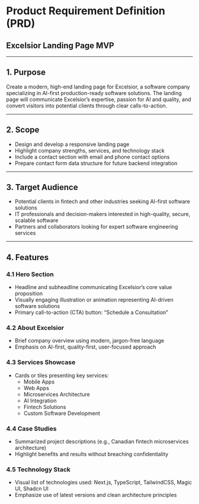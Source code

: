 # Product Requirement Definition (PRD)  
## Excelsior Landing Page MVP

---

## 1. Purpose  
Create a modern, high-end landing page for Excelsior, a software company specializing in AI-first production-ready software solutions. The landing page will communicate Excelsior’s expertise, passion for AI and quality, and convert visitors into potential clients through clear calls-to-action.

---

## 2. Scope  
- Design and develop a responsive landing page  
- Highlight company strengths, services, and technology stack  
- Include a contact section with email and phone contact options  
- Prepare contact form data structure for future backend integration  

---

## 3. Target Audience  
- Potential clients in fintech and other industries seeking AI-first software solutions  
- IT professionals and decision-makers interested in high-quality, secure, scalable software  
- Partners and collaborators looking for expert software engineering services  

---

## 4. Features  

### 4.1 Hero Section  
- Headline and subheadline communicating Excelsior’s core value proposition  
- Visually engaging illustration or animation representing AI-driven software solutions  
- Primary call-to-action (CTA) button: “Schedule a Consultation”  

### 4.2 About Excelsior  
- Brief company overview using modern, jargon-free language  
- Emphasis on AI-first, quality-first, user-focused approach  

### 4.3 Services Showcase  
- Cards or tiles presenting key services:  
  - Mobile Apps  
  - Web Apps  
  - Microservices Architecture  
  - AI Integration  
  - Fintech Solutions  
  - Custom Software Development  

### 4.4 Case Studies  
- Summarized project descriptions (e.g., Canadian fintech microservices architecture)  
- Highlight benefits and results without breaching confidentiality  

### 4.5 Technology Stack  
- Visual list of technologies used: Next.js, TypeScript, TailwindCSS, Magic UI, Shadcn UI  
- Emphasize use of latest versions and clean architecture principles  

###
